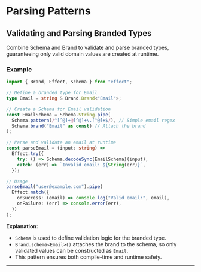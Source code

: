 # Parsing Patterns

## Validating and Parsing Branded Types

Combine Schema and Brand to validate and parse branded types, guaranteeing only valid domain values are created at runtime.

### Example

```typescript
import { Brand, Effect, Schema } from "effect";

// Define a branded type for Email
type Email = string & Brand.Brand<"Email">;

// Create a Schema for Email validation
const EmailSchema = Schema.String.pipe(
  Schema.pattern(/^[^@]+@[^@]+\.[^@]+$/), // Simple email regex
  Schema.brand("Email" as const) // Attach the brand
);

// Parse and validate an email at runtime
const parseEmail = (input: string) =>
  Effect.try({
    try: () => Schema.decodeSync(EmailSchema)(input),
    catch: (err) => `Invalid email: ${String(err)}`,
  });

// Usage
parseEmail("user@example.com").pipe(
  Effect.match({
    onSuccess: (email) => console.log("Valid email:", email),
    onFailure: (err) => console.error(err),
  })
);

```

**Explanation:**  
- `Schema` is used to define validation logic for the branded type.
- `Brand.schema<Email>()` attaches the brand to the schema, so only validated values can be constructed as `Email`.
- This pattern ensures both compile-time and runtime safety.

---

